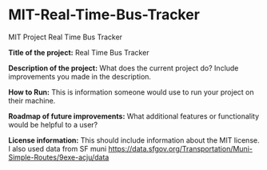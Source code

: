 # MIT-Real-Time-Bus-Tracker
MIT Project Real Time Bus Tracker

**Title of the project:** Real Time Bus Tracker

**Description of the project:** What does the current project do?  Include improvements you made in the description. 

**How to Run:** This is information someone would use to run your project on their machine.

**Roadmap of future improvements:** What additional features or functionality would be helpful to a user? 

**License information:** This should include information about the MIT license. I also used data from SF muni https://data.sfgov.org/Transportation/Muni-Simple-Routes/9exe-acju/data
